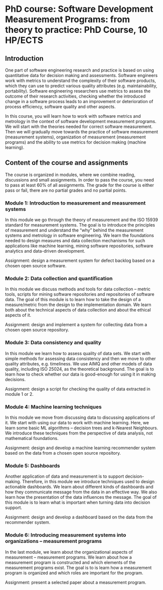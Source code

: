# PhD course: Software Development Measurement Programs: from theory to practice: PhD Course, 10 HP/ECTS

## Introduction
One part of software engineering research and practice is based on using quantitative data for decision making and assessments. Software engineers work with metrics to understand the complexity of their software products, which they can use to predict various quality attributes (e.g. maintainability, portability). Software engineering researchers use metrics to assess the outcome of their research activities, checking whether the introduced change in a software process leads to an improvement or deterioration of process efficiency, software quality and other aspects.


In this course, you will learn how to work with software metrics and metrology in the context of software development measurement programs. We will start with the theories needed for correct software measurement. Then we will gradually move towards the practice of software measurement (measurement systems), organization of measurement (measurement programs) and the ability to use metrics for decision making (machine learning).

## Content of the course and assignments
The course is organized in modules, where we combine reading, discussions and small assignments. In order to pass the course, you need to pass at least 60% of all assignments. The grade for the course is either pass or fail, there are no partial grades and no partial points.

### Module 1: Introduction to measurement and measurement systems
In this module we go through the theory of measurement and the ISO 15939 standard for measurement systems. The goal is to introduce the principles of measurement and understand the “why” behind the measurement systems and metrology in software engineering. We learn the foundations needed to design measures and data collection mechanisms for such applications like machine learning, mining software repositories, software analytics and data-driven development.

Assignment: design a measurement system for defect backlog based on a chosen open source software.

### Module 2: Data collection and quantification
In this module we discuss methods and tools for data collection – metric tools, scripts for mining software repositories and repositories of software data. The goal of this module is to learn how to take the design of a measure/metric from the design to the implementation domain. We learn both about the technical aspects of data collection and about the ethical aspects of it.

Assignment: design and implement a system for collecting data from a chosen open source repository.

### Module 3: Data consistency and quality
In this module we learn how to assess quality of data sets. We start with simple methods for assessing data consistency and then we move to other quality attributes, e.g. timeliness. We use AIMQ and other models of data quality, including ISO 25024, as the theoretical background. The goal is to learn how to check whether our data is good-enough for using it in making decisions.

Assignment: design a script for checking the quality of data extracted in module 1 or 2.

### Module 4: Machine learning techniques
In this module we move from discussing data to discussing applications of it. We start with using our data to work with machine learning. Here, we learn some basic ML algorithms – decision trees and k-Nearest Neighbours. We introduce these techniques from the perspective of data analysis, not mathematical foundations.

Assignment: design and develop a machine learning recommender system based on the data from a chosen open source repository.

### Module 5: Dashboards
Another application of data and measurement is to support decision-making. Therefore, in this module we introduce techniques used to design actionable dashboards. We learn about different kinds of dashboards and how they communicate message from the data in an effective way. We also learn how the presentation of the data influences the message. The goal of this module is to learn what is important when turning data into decision support.

Assignment: design and develop a dashboard based on the data from the recommender system.

### Module 6: Introducing measurement systems into organizations – measurement programs
In the last module, we learn about the organizational aspects of measurement – measurement programs. We learn about how a measurement program is constructed and which elements of the measurement programs exist. The goal is to is learn how a measurement program is organized and which roles are important for the program.

Assignment: present a selected paper about a measurement program.
